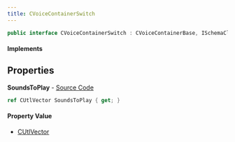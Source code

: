 ```yaml
---
title: CVoiceContainerSwitch
---
```


```csharp
public interface CVoiceContainerSwitch : CVoiceContainerBase, ISchemaClass<CVoiceContainerBase>, ISchemaClass<CVoiceContainerSwitch>, ISchemaField, ISchemaClass, INativeHandle
```

#### Implements

## Properties

**SoundsToPlay** - [Source Code](https://github.com/swiftly-solution/swiftlys2/blob/main/managed/src/SwiftlyS2.Generated/Schemas/Interfaces/CVoiceContainerSwitch.cs#L17)

```csharp
ref CUtlVector SoundsToPlay { get; }
```

#### Property Value

- [CUtlVector](/docs/api/shared/natives/cutlvector)

